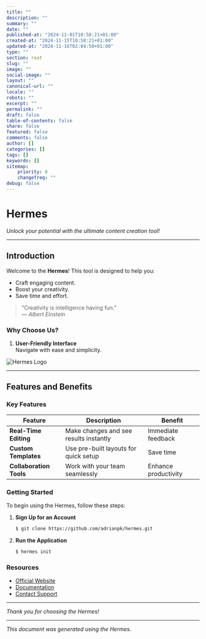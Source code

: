 ```yaml
---
title: ""
description: ""
summary: ""
date: ""
published-at: "2024-11-01T10:58:21+01:00"
created-at: "2024-11-15T10:58:21+01:00"
updated-at: "2024-11-16T02:04:50+01:00"
type: ""
section: root
slug: ""
image: ""
social-image: ""
layout: ""
canonical-url: ""
locale: ""
robots: ""
excerpt: ""
permalink: ""
draft: false
table-of-contents: false
share: false
featured: false
comments: false
author: []
categories: []
tags: []
keywords: []
sitemap:
    priority: 0
    changefreq: ""
debug: false
---
```


# Hermes

*Unlock your potential with the ultimate content creation tool!*

---

## Introduction

Welcome to the **Hermes**! This tool is designed to help you:

- Craft engaging content.
- Boost your creativity.
- Save time and effort.

> "Creativity is intelligence having fun."  
> — *Albert Einstein*

### Why Choose Us?

1. **User-Friendly Interface**  
   Navigate with ease and simplicity.

![Hermes Logo](https://example.com/logo.png)

---

## Features and Benefits

### Key Features

| Feature               | Description                              | Benefit               |
|-----------------------|------------------------------------------|-----------------------|
| **Real-Time Editing** | Make changes and see results instantly   | Immediate feedback    |
| **Custom Templates**  | Use pre-built layouts for quick setup    | Save time             |
| **Collaboration Tools** | Work with your team seamlessly         | Enhance productivity  |

### Getting Started

To begin using the Hermes, follow these steps:

1. **Sign Up for an Account**

   ```bash
   $ git clone https://github.com/adrianpk/hermes.git
   ```

2. **Run the Application**

   ```bash
   $ hermes init
   ```

### Resources

- [Official Website](https://github.com/adrianpk/hermes)
- [Documentation](https://github.com/adrianpk/hermes)
- [Contact Support](mailto:hermes@adrianpk.com)

---

*Thank you for choosing the Hermes!*

---

*This document was generated using the Hermes.*
